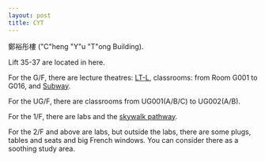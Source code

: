 ```yaml
---
layout: post
title: CYT
---
```

鄭裕彤樓 ("C"heng "Y"u "T"ong Building).

Lift 35-37 are located in here.

For the G/F, there are lecture theatres: [LT-L](), classrooms: from Room G001 to G016, and [Subway](/_pages/places/on_campus/restaurant/Subway.md).

For the UG/F, there are classrooms from UG001(A/B/C) to UG002(A/B).

For the 1/F, there are labs and the [skywalk pathway]().

For the 2/F and above are labs, but outside the labs, there are some plugs, tables and seats and big French windows. You can consider there as a soothing study area.
